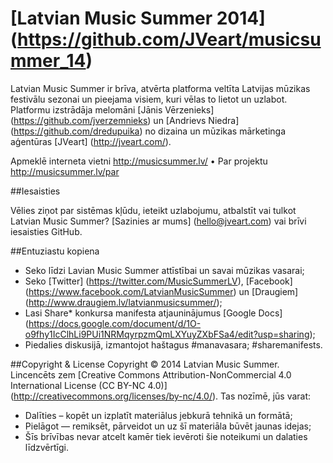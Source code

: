 # [Latvian Music Summer 2014] (https://github.com/JVeart/musicsummer_14)

Latvian Music Summer ir brīva, atvērta platforma veltīta Latvijas mūzikas festivālu sezonai un pieejama visiem, kuri vēlas to lietot un uzlabot. Platformu izstrādāja melomāni [Jānis Vērzenieks] (https://github.com/jverzemnieks) un [Andrievs Niedra] (https://github.com/dredupuika) no dizaina un mūzikas mārketinga aģentūras [JVeart] (http://jveart.com/).

Apmeklē interneta vietni http://musicsummer.lv/ • Par projektu http://musicsummer.lv/par

##Iesaisties

Vēlies ziņot par sistēmas kļūdu, ieteikt uzlabojumu, atbalstīt vai tulkot Latvian Music Summer? [Sazinies ar mums] (hello@jveart.com) vai brīvi iesaisties GitHub.

##Entuziastu kopiena
* Seko līdzi Lavian Music Summer attīstībai un savai mūzikas vasarai;
* Seko [Twitter] (https://twitter.com/MusicSummerLV), [Facebook] (https://www.facebook.com/LatvianMusicSummer) un [Draugiem] (http://www.draugiem.lv/latvianmusicsummer/);
* Lasi Share* konkursa manifesta atjauninājumus [Google Docs] (https://docs.google.com/document/d/1O-o9fhy1IcClhLi9PUi1NRMqyrpzmQmLXYuyZXbFSa4/edit?usp=sharing);
* Piedalies diskusijā, izmantojot haštagus #manavasara; #sharemanifests.

##Copyright & License
Copyright © 2014 Latvian Music Summer.
Lincencēts zem [Creative Commons Attribution-NonCommercial 4.0 International License (CC BY-NC 4.0)] (http://creativecommons.org/licenses/by-nc/4.0/). Tas nozīmē, jūs varat:
* Dalīties – kopēt un izplatīt materiālus jebkurā tehnikā un formātā;
* Pielāgot — remiksēt, pārveidot un uz šī materiāla būvēt jaunas idejas;
* Šīs brīvības nevar atcelt kamēr tiek ievēroti šie noteikumi un dalaties līdzvērtīgi.

